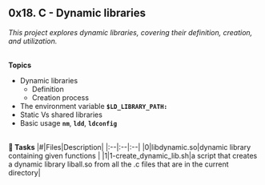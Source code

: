 ## 0x18. C - Dynamic libraries
_This project explores dynamic libraries, covering their definition, creation, and utilization._
<br><br>

**Topics**
* Dynamic libraries
  * Definition
  * Creation process
* The environment variable **`$LD_LIBRARY_PATH:`**
* Static Vs shared libraries
* Basic usage **`nm`**, **`ldd`**, **`ldconfig`**
<br><br>

**📄 Tasks**
|#|Files|Description|
|:--|:--|:--|
|0|libdynamic.so|dynamic library containing given functions |
|1|1-create_dynamic_lib.sh|a script that creates a dynamic library liball.so from all the .c files that are in the current directory|

